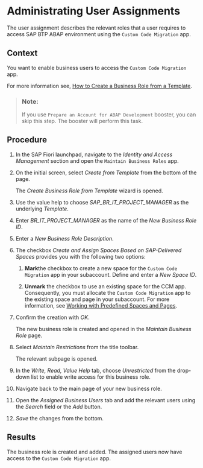 <!-- loio6ed5101e19184d10942eb6eeb7190d57 -->

# Administrating User Assignments

The user assignment describes the relevant roles that a user requires to access SAP BTP ABAP environment using the `Custom Code Migration` app.



## Context

You want to enable business users to access the `Custom Code Migration` app.

For more information see, [How to Create a Business Role from a Template](https://help.sap.com/viewer/65de2977205c403bbc107264b8eccf4b/Cloud/en-US/ec310a8b669a45ca898dc4dd91d97de2.html).

> ### Note:  
> If you use `Prepare an Account for ABAP Development` booster, you can skip this step. The booster will perform this task.



## Procedure

1.  In the SAP Fiori launchpad, navigate to the *Identity and Access Management* section and open the `Maintain Business Roles` app.

2.  On the initial screen, select *Create from Template* from the bottom of the page.

    The *Create Business Role from Template* wizard is opened.

3.  Use the value help to choose *SAP\_BR\_IT\_PROJECT\_MANAGER* as the underlying *Template*.

4.  Enter *BR\_IT\_PROJECT\_MANAGER* as the name of the *New Business Role ID*.

5.  Enter a *New Business Role Description*.

6.  The checkbox *Create and Assign Spaces Based on SAP-Delivered Spaces* provides you with the following two options:

    1.  **Mark**the checkbox to create a new space for the `Custom Code Migration` app in your subaccount. Define and enter a *New Space ID*.

    2.  **Unmark** the checkbox to use an existing space for the CCM app. Consequently, you must allocate the `Custom Code Migration` app to the existing space and page in your subaccount. For more information, see [Working with Predefined Spaces and Pages](https://help.sap.com/viewer/4fc8d03390c342da8a60f8ee387bca1a/latest/en-US/2a8b991e64f84721ab6eb26398de7998.html).


7.  Confirm the creation with *OK*.

    The new business role is created and opened in the *Maintain Business Role* page.

8.  Select *Maintain Restrictions* from the title toolbar.

    The relevant subpage is opened.

9.  In the *Write, Read, Value Help* tab, choose *Unrestricted* from the drop-down list to enable write access for this business role.

10. Navigate back to the main page of your new business role.

11. Open the *Assigned Business Users* tab and add the relevant users using the *Search* field or the *Add* button.

12. *Save* the changes from the bottom.




## Results

The business role is created and added. The assigned users now have access to the `Custom Code Migration` app.

